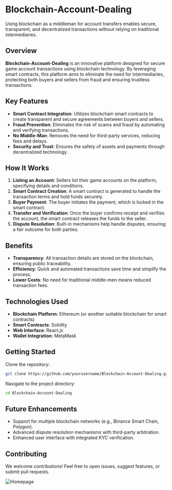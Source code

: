 # Blockchain-Account-Dealing
Using blockchain as a middleman for account transfers enables secure, transparent, and decentralized transactions without relying on traditional intermediaries.

## Overview

**Blockchain-Account-Dealing** is an innovative platform designed for secure game account transactions using blockchain technology. By leveraging smart contracts, this platform aims to eliminate the need for intermediaries, protecting both buyers and sellers from fraud and ensuring trustless transactions.

## Key Features

- **Smart Contract Integration**: Utilizes blockchain smart contracts to create transparent and secure agreements between buyers and sellers.
- **Fraud Prevention**: Eliminates the risk of scams and fraud by automating and verifying transactions.
- **No Middle-Man**: Removes the need for third-party services, reducing fees and delays.
- **Security and Trust**: Ensures the safety of assets and payments through decentralized technology.

## How It Works

1. **Listing an Account**: Sellers list their game accounts on the platform, specifying details and conditions.
2. **Smart Contract Creation**: A smart contract is generated to handle the transaction terms and hold funds securely.
3. **Buyer Payment**: The buyer initiates the payment, which is locked in the smart contract.
4. **Transfer and Verification**: Once the buyer confirms receipt and verifies the account, the smart contract releases the funds to the seller.
5. **Dispute Resolution**: Built-in mechanisms help handle disputes, ensuring a fair outcome for both parties.

## Benefits

- **Transparency**: All transaction details are stored on the blockchain, ensuring public traceability.
- **Efficiency**: Quick and automated transactions save time and simplify the process.
- **Lower Costs**: No need for traditional middle-men means reduced transaction fees.

## Technologies Used

- **Blockchain Platform**: Ethereum (or another suitable blockchain for smart contracts)
- **Smart Contracts**: Solidity
- **Web Interface**: React.js
- **Wallet Integration**: MetaMask

## Getting Started

Clone the repository:
```bash
git clone https://github.com/yourusername/Blockchain-Account-Dealing.git
```

Navigate to the project directory:
```bash
cd Blockchain-Account-Dealing
```
<!--
Install dependencies:
```bash
npm install
```

Deploy the smart contracts:
Use Truffle or Hardhat for local deployment:
```bash
truffle migrate --network development
```

Run the web interface:
```bash
npm start
```
-->
## Future Enhancements

- Support for multiple blockchain networks (e.g., Binance Smart Chain, Polygon).
- Advanced dispute resolution mechanisms with third-party arbitration.
- Enhanced user interface with integrated KYC verification.

## Contributing

We welcome contributions! Feel free to open issues, suggest features, or submit pull requests.

![Homepage](Screenshot%202567-12-16%20at%2009.15.02.png)
